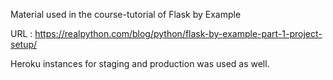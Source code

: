 Material used in the course-tutorial of Flask by Example

URL : https://realpython.com/blog/python/flask-by-example-part-1-project-setup/

Heroku instances for staging and production was used as well.
